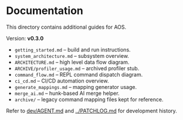 # Documentation

This directory contains additional guides for AOS.

Version: **v0.3.0**

- `getting_started.md` – build and run instructions.
- `system_architecture.md` – subsystem overview.
- `ARCHITECTURE.md` – high level data flow diagram.
- `ARCHIVE/profiler_usage.md` – archived profiler stub.
- `command_flow.md` – REPL command dispatch diagram.
- `ci_cd.md` – CI/CD automation overview.
- `generate_mappings.md` – mapping generator usage.
- `merge_ai.md` – hunk-based AI merge helper.
- `archive/` – legacy command mapping files kept for reference.

Refer to [dev/AGENT.md](dev/AGENT.md) and [../PATCHLOG.md](../PATCHLOG.md) for development history.
